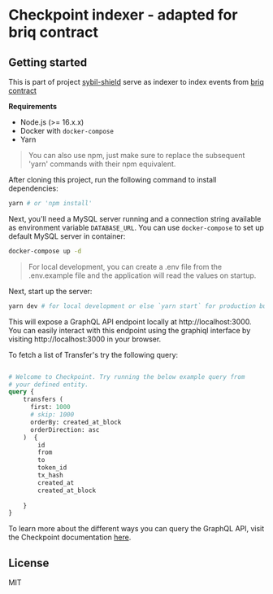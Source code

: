 # Checkpoint indexer - adapted for briq contract

## Getting started

This is part of project [sybil-shield](https://github.com/carbonable-labs/sybil-shield) serve as indexer to index events from [briq contract](https://starkscan.co/contract/0x01435498bf393da86b4733b9264a86b58a42b31f8d8b8ba309593e5c17847672)


**Requirements**

- Node.js (>= 16.x.x)
- Docker with `docker-compose`
- Yarn

> You can also use npm, just make sure to replace the subsequent 'yarn' commands with their npm equivalent.

After cloning this project, run the following command to install dependencies:

```bash
yarn # or 'npm install'
```

Next, you'll need a MySQL server running and a connection string available as environment variable `DATABASE_URL`.
You can use `docker-compose` to set up default MySQL server in container:

```bash
docker-compose up -d
```

> For local development, you can create a .env file from the .env.example file and the application will read the values on startup.

Next, start up the server:

```bash
yarn dev # for local development or else `yarn start` for production build.
```

This will expose a GraphQL API endpoint locally at http://localhost:3000. You can easily interact with this endpoint using the graphiql interface by visiting http://localhost:3000 in your browser.

To fetch a list of Transfer's try the following query:

```graphql

# Welcome to Checkpoint. Try running the below example query from
# your defined entity.    
query {
    transfers (
      first: 1000
      # skip: 1000
      orderBy: created_at_block
      orderDirection: asc
    )  {
        id
        from
        to
        token_id
        tx_hash
        created_at
        created_at_block
      
    }
}
```

To learn more about the different ways you can query the GraphQL API, visit the Checkpoint documentation [here](https://docs.checkpoint.fyi/core-concepts/entity-schema).

## License

MIT

